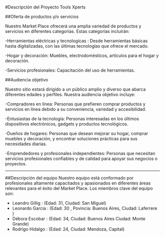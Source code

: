 #Descripción del Proyecto Tools Xperts

##Oferta de productos y/o servicios

Nuestro Market Place ofrecerá una amplia variedad de productos y servicios en diferentes categorías. Estas categorías incluirán:

-Herramientas eléctricas y tecnologícas : Desde herramientas básicas hasta digitalizadas, con las últimas tecnologías que ofrece el mercado.

-Hogar y decoración: Muebles, electrodomésticos, artículos para el hogar y decoración. 

-Servicios profesionales: Capacitación del uso de herramientas.

##Audiencia objetivo

Nuestro sitio estará dirigido a un público amplio y diverso que abarca diferentes edades y perfiles. Nuestra audiencia objetivo incluye:

-Compradores en línea: Personas que prefieren comprar productos y servicios en línea debido a su conveniencia, variedad y accesibilidad.

-Entusiastas de la tecnología: Personas interesadas en los últimos dispositivos electrónicos, gadgets y productos tecnológicos.

-Dueños de hogares: Personas que desean mejorar su hogar, comprar muebles y decoración, y encontrar soluciones prácticas para sus necesidades diarias.

-Emprendedores y profesionales independientes: Personas que necesitan servicios profesionales confiables y de calidad para apoyar sus negocios o proyectos.
______________________________________________________________________________________________________________________________________________________________________________________
##Descripción del equipo
Nuestro equipo está conformado por profesionales altamente capacitados y apasionados en diferentes áreas relevantes para el éxito del Market Place. Los miembros clave del equipo son:
- Leandro Gillig : (Edad: 31, Ciudad: San Miguel)
- Leonardo Garcia : (Edad: 30 , Povincia: Buenos Aires, Ciudad: Laferrere )
- Débora Escobar : (Edad: 34, Ciudad: Buenos Aires Ciudad: Monte Grande)
- Rodrigo Hidalgo : (Edad: 24, Ciudad: Mendoza, Capital)